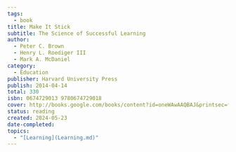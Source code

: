 ```yaml
---
tags:
  - book
title: Make It Stick
subtitle: The Science of Successful Learning
author:
  - Peter C. Brown
  - Henry L. Roediger III
  - Mark A. McDaniel
category:
  - Education
publisher: Harvard University Press
publish: 2014-04-14
total: 330
isbn: 0674729013 9780674729018
cover: http://books.google.com/books/content?id=oneWAwAAQBAJ&printsec=frontcover&img=1&zoom=1&edge=curl&source=gbs_api
status: reading
created: 2024-05-23
date-completed: 
topics:
  - "[Learning](Learning.md)"
---
```


